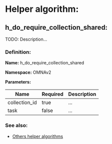 # Helper algorithm:

## h_do_require_collection_shared:

TODO: Description...
    
### Definition:

**Name:** h_do_require_collection_shared

**Namespace:** OMNAv2

**Parameters:**

| Name | Required | Description |
| --- | --- | --- |
| collection_id | true | ... |
| task | false | ... |

### See also:
* [Others helper algorithms](overview?id=h_do_require_collection_shared)